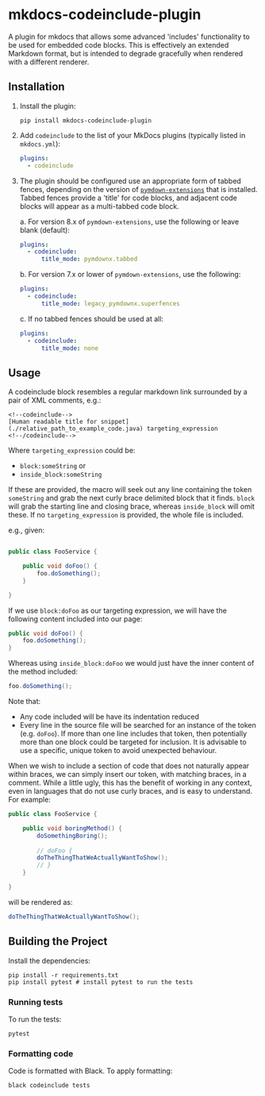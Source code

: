 # mkdocs-codeinclude-plugin

A plugin for mkdocs that allows some advanced 'includes' functionality to be used for embedded code blocks.
This is effectively an extended Markdown format, but is intended to degrade gracefully when rendered with a different renderer. 

## Installation

1. Install the plugin:

    ```
    pip install mkdocs-codeinclude-plugin
    ```

2. Add `codeinclude` to the list of your MkDocs plugins (typically listed in `mkdocs.yml`):

    ```yaml
    plugins:
      - codeinclude
    ```

3. The plugin should be configured use an appropriate form of tabbed fences, depending on the version of 
[`pymdown-extensions`](https://github.com/facelessuser/pymdown-extensions) that is installed.
Tabbed fences provide a 'title' for code blocks, and adjacent code blocks will appear as a multi-tabbed code block.

    a. For version 8.x of `pymdown-extensions`, use the following or leave blank (default):
        
    ```yaml
    plugins:
      - codeinclude:
          title_mode: pymdownx.tabbed 
    ```
   
   b. For version 7.x or lower of `pymdown-extensions`, use the following:
   ```yaml
   plugins:
     - codeinclude:
         title_mode: legacy_pymdownx.superfences
   ```
   
   c. If no tabbed fences should be used at all:
   ```yaml
   plugins:
     - codeinclude:
         title_mode: none
   ```

## Usage

A codeinclude block resembles a regular markdown link surrounded by a pair of XML comments, e.g.:

<!-- 
To prevent this from being rendered as a codeinclude when rendering this page, we use HTML tags.
See this in its rendered form to understand its actual appearance, or look at other pages in the
docs.
-->

<pre><code>&lt;!--codeinclude--&gt;
[Human readable title for snippet](./relative_path_to_example_code.java) targeting_expression
&lt;!--/codeinclude--&gt;
</code></pre>

Where `targeting_expression` could be:

* `block:someString` or
* `inside_block:someString`

If these are provided, the macro will seek out any line containing the token `someString` and grab the next curly brace
delimited block that it finds. `block` will grab the starting line and closing brace, whereas `inside_block` will omit 
these. If no `targeting_expression` is provided, the whole file is included.

e.g., given:
```java

public class FooService {

    public void doFoo() {
        foo.doSomething();
    }

}
```

If we use `block:doFoo` as our targeting expression, we will have the following content included into our page:

```java
public void doFoo() {
    foo.doSomething();
}
```

Whereas using `inside_block:doFoo` we would just have the inner content of the method included:

```java
foo.doSomething();
```

Note that:

* Any code included will be have its indentation reduced
* Every line in the source file will be searched for an instance of the token (e.g. `doFoo`). If more than one line
  includes that token, then potentially more than one block could be targeted for inclusion. It is advisable to use a
  specific, unique token to avoid unexpected behaviour.
  
When we wish to include a section of code that does not naturally appear within braces, we can simply insert our token,
with matching braces, in a comment. 
While a little ugly, this has the benefit of working in any context, even in languages that do not use
curly braces, and is easy to understand. 
For example:

```java
public class FooService {

    public void boringMethod() {
        doSomethingBoring();
        
        // doFoo {
        doTheThingThatWeActuallyWantToShow();
        // }
    }

}
```

will be rendered as:

```java
doTheThingThatWeActuallyWantToShow();
```

## Building the Project

Install the dependencies:

```shell
pip install -r requirements.txt
pip install pytest # install pytest to run the tests
```

### Running tests

To run the tests:
```shell
pytest
```

### Formatting code

Code is formatted with Black. To apply formatting:
```shell
black codeinclude tests
```
